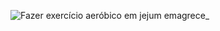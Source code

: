 ![Fazer exercício aeróbico em jejum emagrece_](https://github.com/user-attachments/assets/59506b49-1900-4210-902a-69593e857309)

